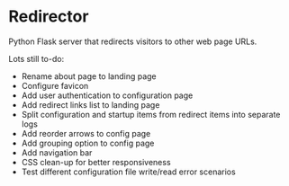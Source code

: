 # Redirector

Python Flask server that redirects visitors to other web page URLs.

Lots still to-do:

- Rename about page to landing page
- Configure favicon
- Add user authentication to configuration page
- Add redirect links list to landing page
- Split configuration and startup items from redirect items into separate logs
- Add reorder arrows to config page
- Add grouping option to config page
- Add navigation bar
- CSS clean-up for better responsiveness
- Test different configuration file write/read error scenarios